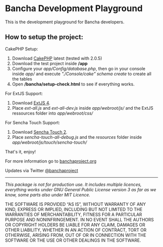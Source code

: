 Bancha Development Playground
=============================

This is the development playground for Bancha developers. 


How to setup the project:
---------------------
CakePHP Setup:
1. Download [CakePHP](http://www.cakephp.org) latest (tested with 2.0.5)
1. Download the test project inside __/app__
1. Configure your _app/Config/database.php_, then go in your console inside _app/_ and execute _"./Console/cake" schema create_ to create all the tables
1. Open __/bancha/setup-check.html__ to see if everything works.

For ExtJS Support:
1. Download [ExtJS 4](http://www.sencha.com/products/extjs/download/).
1. Place _ext-all.js_ and _ext-all-dev.js_ inside _app/webroot/js/_ and the ExtJS ressources folder into _app/webroot/css/_

For Sencha Touch Support:
1. Download [Sencha Touch 2](http://www.sencha.com/products/touch/download/).
1. Place _sencha-touch-all-debug.js_ and the _resources_ folder inside _app/webroot/js/touch/sencha-touch/_

That's it, enjoy!




For more information go to [banchaproject.org](http://banchaproject.org) 

Updates via Twitter [@banchaproject](http://twitter.com/#!/banchaproject)

-------------------------

_This package is not for production use. It includes multiple licences, 
everything works under GNU General Public License version 3 as far as we 
know, some parts also under MIT Licence._

THE SOFTWARE IS PROVIDED “AS IS”, WITHOUT WARRANTY OF ANY KIND, EXPRESS OR
IMPLIED, INCLUDING BUT NOT LIMITED TO THE WARRANTIES OF MERCHANTABILITY,
FITNESS FOR A PARTICULAR PURPOSE AND NONINFRINGEMENT. IN NO EVENT SHALL THE
AUTHORS OR COPYRIGHT HOLDERS BE LIABLE FOR ANY CLAIM, DAMAGES OR OTHER
LIABILITY, WHETHER IN AN ACTION OF CONTRACT, TORT OR OTHERWISE, ARISING FROM,
OUT OF OR IN CONNECTION WITH THE SOFTWARE OR THE USE OR OTHER DEALINGS IN
THE SOFTWARE.